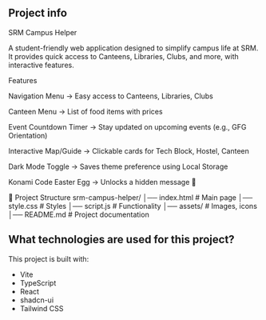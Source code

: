 

## Project info
SRM Campus Helper 

A student-friendly web application designed to simplify campus life at SRM.
It provides quick access to Canteens, Libraries, Clubs, and more, with interactive features.

Features

Navigation Menu → Easy access to Canteens, Libraries, Clubs

Canteen Menu → List of food items with prices

Event Countdown Timer → Stay updated on upcoming events (e.g., GFG Orientation)

Interactive Map/Guide → Clickable cards for Tech Block, Hostel, Canteen

Dark Mode Toggle → Saves theme preference using Local Storage

Konami Code Easter Egg → Unlocks a hidden message 🎉

📂 Project Structure
srm-campus-helper/
│── index.html        # Main page
│── style.css         # Styles
│── script.js         # Functionality
│── assets/           # Images, icons
│── README.md         # Project documentation


## What technologies are used for this project?

This project is built with:

- Vite
- TypeScript
- React
- shadcn-ui
- Tailwind CSS
